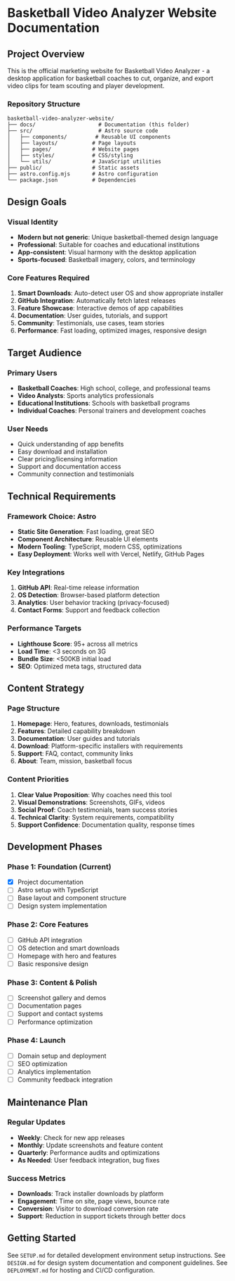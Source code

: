 # Basketball Video Analyzer Website Documentation

## Project Overview

This is the official marketing website for Basketball Video Analyzer - a desktop application for basketball coaches to cut, organize, and export video clips for team scouting and player development.

### Repository Structure
```
basketball-video-analyzer-website/
├── docs/                    # Documentation (this folder)
├── src/                     # Astro source code
│   ├── components/         # Reusable UI components
│   ├── layouts/           # Page layouts
│   ├── pages/             # Website pages
│   ├── styles/            # CSS/styling
│   └── utils/             # JavaScript utilities
├── public/                # Static assets
├── astro.config.mjs       # Astro configuration
└── package.json           # Dependencies
```

## Design Goals

### Visual Identity
- **Modern but not generic**: Unique basketball-themed design language
- **Professional**: Suitable for coaches and educational institutions
- **App-consistent**: Visual harmony with the desktop application
- **Sports-focused**: Basketball imagery, colors, and terminology

### Core Features Required
1. **Smart Downloads**: Auto-detect user OS and show appropriate installer
2. **GitHub Integration**: Automatically fetch latest releases
3. **Feature Showcase**: Interactive demos of app capabilities
4. **Documentation**: User guides, tutorials, and support
5. **Community**: Testimonials, use cases, team stories
6. **Performance**: Fast loading, optimized images, responsive design

## Target Audience

### Primary Users
- **Basketball Coaches**: High school, college, and professional teams
- **Video Analysts**: Sports analytics professionals
- **Educational Institutions**: Schools with basketball programs
- **Individual Coaches**: Personal trainers and development coaches

### User Needs
- Quick understanding of app benefits
- Easy download and installation
- Clear pricing/licensing information
- Support and documentation access
- Community connection and testimonials

## Technical Requirements

### Framework Choice: Astro
- **Static Site Generation**: Fast loading, great SEO
- **Component Architecture**: Reusable UI elements
- **Modern Tooling**: TypeScript, modern CSS, optimizations
- **Easy Deployment**: Works well with Vercel, Netlify, GitHub Pages

### Key Integrations
1. **GitHub API**: Real-time release information
2. **OS Detection**: Browser-based platform detection
3. **Analytics**: User behavior tracking (privacy-focused)
4. **Contact Forms**: Support and feedback collection

### Performance Targets
- **Lighthouse Score**: 95+ across all metrics
- **Load Time**: <3 seconds on 3G
- **Bundle Size**: <500KB initial load
- **SEO**: Optimized meta tags, structured data

## Content Strategy

### Page Structure
1. **Homepage**: Hero, features, downloads, testimonials
2. **Features**: Detailed capability breakdown
3. **Documentation**: User guides and tutorials
4. **Download**: Platform-specific installers with requirements
5. **Support**: FAQ, contact, community links
6. **About**: Team, mission, basketball focus

### Content Priorities
1. **Clear Value Proposition**: Why coaches need this tool
2. **Visual Demonstrations**: Screenshots, GIFs, videos
3. **Social Proof**: Coach testimonials, team success stories
4. **Technical Clarity**: System requirements, compatibility
5. **Support Confidence**: Documentation quality, response times

## Development Phases

### Phase 1: Foundation (Current)
- [x] Project documentation
- [ ] Astro setup with TypeScript
- [ ] Base layout and component structure
- [ ] Design system implementation

### Phase 2: Core Features
- [ ] GitHub API integration
- [ ] OS detection and smart downloads
- [ ] Homepage with hero and features
- [ ] Basic responsive design

### Phase 3: Content & Polish
- [ ] Screenshot gallery and demos
- [ ] Documentation pages
- [ ] Support and contact systems
- [ ] Performance optimization

### Phase 4: Launch
- [ ] Domain setup and deployment
- [ ] SEO optimization
- [ ] Analytics implementation
- [ ] Community feedback integration

## Maintenance Plan

### Regular Updates
- **Weekly**: Check for new app releases
- **Monthly**: Update screenshots and feature content
- **Quarterly**: Performance audits and optimizations
- **As Needed**: User feedback integration, bug fixes

### Success Metrics
- **Downloads**: Track installer downloads by platform
- **Engagement**: Time on site, page views, bounce rate
- **Conversion**: Visitor to download conversion rate
- **Support**: Reduction in support tickets through better docs

## Getting Started

See `SETUP.md` for detailed development environment setup instructions.
See `DESIGN.md` for design system documentation and component guidelines.
See `DEPLOYMENT.md` for hosting and CI/CD configuration.